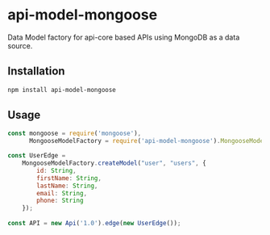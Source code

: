 # api-model-mongoose

Data Model factory for api-core based APIs using MongoDB 
as a data source.

## Installation

```bash
npm install api-model-mongoose
```

## Usage
```javascript
const mongoose = require('mongoose'),
      MongooseModelFactory = require('api-model-mongoose').MongooseModelFactory;

const UserEdge =
    MongooseModelFactory.createModel("user", "users", {
        id: String,
        firstName: String,
        lastName: String,
        email: String,
        phone: String
    });
    
const API = new Api('1.0').edge(new UserEdge());
```